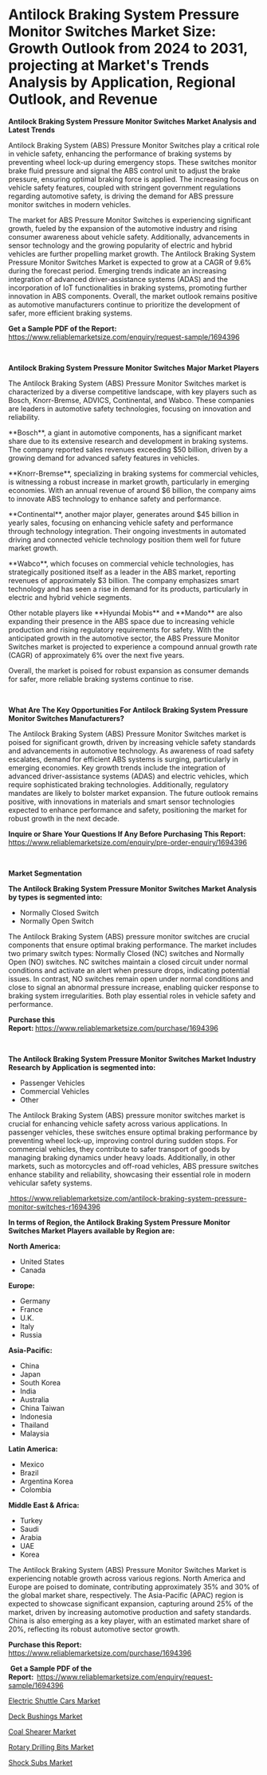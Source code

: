 <p><h1>Antilock Braking System Pressure Monitor Switches Market Size: Growth Outlook from 2024 to 2031, projecting at Market's Trends Analysis by Application, Regional Outlook, and Revenue</h1></p><p><strong>Antilock Braking System Pressure Monitor Switches Market Analysis and Latest Trends</strong></p>
<p><p>Antilock Braking System (ABS) Pressure Monitor Switches play a critical role in vehicle safety, enhancing the performance of braking systems by preventing wheel lock-up during emergency stops. These switches monitor brake fluid pressure and signal the ABS control unit to adjust the brake pressure, ensuring optimal braking force is applied. The increasing focus on vehicle safety features, coupled with stringent government regulations regarding automotive safety, is driving the demand for ABS pressure monitor switches in modern vehicles.</p><p>The market for ABS Pressure Monitor Switches is experiencing significant growth, fueled by the expansion of the automotive industry and rising consumer awareness about vehicle safety. Additionally, advancements in sensor technology and the growing popularity of electric and hybrid vehicles are further propelling market growth. The Antilock Braking System Pressure Monitor Switches Market is expected to grow at a CAGR of 9.6% during the forecast period. Emerging trends indicate an increasing integration of advanced driver-assistance systems (ADAS) and the incorporation of IoT functionalities in braking systems, promoting further innovation in ABS components. Overall, the market outlook remains positive as automotive manufacturers continue to prioritize the development of safer, more efficient braking systems.</p></p>
<p><strong>Get a Sample PDF of the Report:&nbsp;</strong> <a href="https://www.reliablemarketsize.com/enquiry/request-sample/1694396?utm_campaign=1720&utm_medium=2&utm_source=Github&utm_content=ia&utm_term=17122024&utm_id=antilock-braking-system-pressure-monitor-switches">https://www.reliablemarketsize.com/enquiry/request-sample/1694396</a></p>
<p>&nbsp;</p>
<p><strong>Antilock Braking System Pressure Monitor Switches Major Market Players</strong></p>
<p><p>The Antilock Braking System (ABS) Pressure Monitor Switches market is characterized by a diverse competitive landscape, with key players such as Bosch, Knorr-Bremse, ADVICS, Continental, and Wabco. These companies are leaders in automotive safety technologies, focusing on innovation and reliability.</p><p>**Bosch**, a giant in automotive components, has a significant market share due to its extensive research and development in braking systems. The company reported sales revenues exceeding $50 billion, driven by a growing demand for advanced safety features in vehicles.</p><p>**Knorr-Bremse**, specializing in braking systems for commercial vehicles, is witnessing a robust increase in market growth, particularly in emerging economies. With an annual revenue of around $6 billion, the company aims to innovate ABS technology to enhance safety and performance.</p><p>**Continental**, another major player, generates around $45 billion in yearly sales, focusing on enhancing vehicle safety and performance through technology integration. Their ongoing investments in automated driving and connected vehicle technology position them well for future market growth.</p><p>**Wabco**, which focuses on commercial vehicle technologies, has strategically positioned itself as a leader in the ABS market, reporting revenues of approximately $3 billion. The company emphasizes smart technology and has seen a rise in demand for its products, particularly in electric and hybrid vehicle segments.</p><p>Other notable players like **Hyundai Mobis** and **Mando** are also expanding their presence in the ABS space due to increasing vehicle production and rising regulatory requirements for safety. With the anticipated growth in the automotive sector, the ABS Pressure Monitor Switches market is projected to experience a compound annual growth rate (CAGR) of approximately 6% over the next five years. </p><p>Overall, the market is poised for robust expansion as consumer demands for safer, more reliable braking systems continue to rise.</p></p>
<p>&nbsp;</p>
<p><strong>What Are The Key Opportunities For Antilock Braking System Pressure Monitor Switches Manufacturers?</strong></p>
<p><p>The Antilock Braking System (ABS) Pressure Monitor Switches market is poised for significant growth, driven by increasing vehicle safety standards and advancements in automotive technology. As awareness of road safety escalates, demand for efficient ABS systems is surging, particularly in emerging economies. Key growth trends include the integration of advanced driver-assistance systems (ADAS) and electric vehicles, which require sophisticated braking technologies. Additionally, regulatory mandates are likely to bolster market expansion. The future outlook remains positive, with innovations in materials and smart sensor technologies expected to enhance performance and safety, positioning the market for robust growth in the next decade.</p></p>
<p><strong>Inquire or Share Your Questions If Any Before Purchasing This Report:</strong> <a href="https://www.reliablemarketsize.com/enquiry/pre-order-enquiry/1694396?utm_campaign=1720&utm_medium=2&utm_source=Github&utm_content=ia&utm_term=17122024&utm_id=antilock-braking-system-pressure-monitor-switches">https://www.reliablemarketsize.com/enquiry/pre-order-enquiry/1694396</a></p>
<p>&nbsp;</p>
<p><strong>Market Segmentation</strong></p>
<p><strong>The Antilock Braking System Pressure Monitor Switches Market Analysis by types is segmented into:</strong></p>
<p><ul><li>Normally Closed Switch</li><li>Normally Open Switch</li></ul></p>
<p><p>The Antilock Braking System (ABS) pressure monitor switches are crucial components that ensure optimal braking performance. The market includes two primary switch types: Normally Closed (NC) switches and Normally Open (NO) switches. NC switches maintain a closed circuit under normal conditions and activate an alert when pressure drops, indicating potential issues. In contrast, NO switches remain open under normal conditions and close to signal an abnormal pressure increase, enabling quicker response to braking system irregularities. Both play essential roles in vehicle safety and performance.</p></p>
<p><strong>Purchase this Report:&nbsp;</strong><a href="https://www.reliablemarketsize.com/purchase/1694396?utm_campaign=1720&utm_medium=2&utm_source=Github&utm_content=ia&utm_term=17122024&utm_id=antilock-braking-system-pressure-monitor-switches">https://www.reliablemarketsize.com/purchase/1694396</a></p>
<p>&nbsp;</p>
<p><strong>The Antilock Braking System Pressure Monitor Switches Market Industry Research by Application is segmented into:</strong></p>
<p><ul><li>Passenger Vehicles</li><li>Commercial Vehicles</li><li>Other</li></ul></p>
<p><p>The Antilock Braking System (ABS) pressure monitor switches market is crucial for enhancing vehicle safety across various applications. In passenger vehicles, these switches ensure optimal braking performance by preventing wheel lock-up, improving control during sudden stops. For commercial vehicles, they contribute to safer transport of goods by managing braking dynamics under heavy loads. Additionally, in other markets, such as motorcycles and off-road vehicles, ABS pressure switches enhance stability and reliability, showcasing their essential role in modern vehicular safety systems.</p></p>
<p><a href="https://www.reliablemarketsize.com/antilock-braking-system-pressure-monitor-switches-r1694396?utm_campaign=1720&utm_medium=2&utm_source=Github&utm_content=ia&utm_term=17122024&utm_id=antilock-braking-system-pressure-monitor-switches">&nbsp;https://www.reliablemarketsize.com/antilock-braking-system-pressure-monitor-switches-r1694396</a></p>
<p><strong>In terms of Region, the Antilock Braking System Pressure Monitor Switches Market Players available by Region are:</strong></p>
<p>
    <p> <strong> North America: </strong>
        <ul>
            <li>United States</li>
            <li>Canada</li>
        </ul>
        </p> 
    <p> <strong> Europe: </strong>
        <ul>
            <li>Germany</li>
            <li>France</li>
            <li>U.K.</li>
            <li>Italy</li>
            <li>Russia</li>
        </ul>
        </p> 
    <p> <strong> Asia-Pacific: </strong>
        <ul>
            <li>China</li>
            <li>Japan</li>
            <li>South Korea</li>
            <li>India</li>
            <li>Australia</li>
            <li>China Taiwan</li>
            <li>Indonesia</li>
            <li>Thailand</li>
            <li>Malaysia</li>
        </ul>
        </p> 
    <p> <strong> Latin America: </strong>
        <ul>
            <li>Mexico</li>
            <li>Brazil</li>
            <li>Argentina Korea</li>
            <li>Colombia</li>
        </ul>
        </p> 
    <p> <strong> Middle East & Africa: </strong>
        <ul>
            <li>Turkey</li>
            <li>Saudi</li>
            <li>Arabia</li>
            <li>UAE</li>
            <li>Korea</li>
        </ul>
    </p>
    </p>
<p><p>The Antilock Braking System (ABS) Pressure Monitor Switches Market is experiencing notable growth across various regions. North America and Europe are poised to dominate, contributing approximately 35% and 30% of the global market share, respectively. The Asia-Pacific (APAC) region is expected to showcase significant expansion, capturing around 25% of the market, driven by increasing automotive production and safety standards. China is also emerging as a key player, with an estimated market share of 20%, reflecting its robust automotive sector growth.</p></p>
<p><strong>Purchase this Report: </strong><a href="https://www.reliablemarketsize.com/purchase/1694396?utm_campaign=1720&utm_medium=2&utm_source=Github&utm_content=ia&utm_term=17122024&utm_id=antilock-braking-system-pressure-monitor-switches">https://www.reliablemarketsize.com/purchase/1694396</a></p>
<p>&nbsp;<strong>Get a Sample PDF of the Report:&nbsp;&nbsp;</strong><a href="https://www.reliablemarketsize.com/enquiry/request-sample/1694396?utm_campaign=1720&utm_medium=2&utm_source=Github&utm_content=ia&utm_term=17122024&utm_id=antilock-braking-system-pressure-monitor-switches">https://www.reliablemarketsize.com/enquiry/request-sample/1694396</a></p>
<p><strong></strong></p>
<p><p><a href="https://www.linkedin.com/pulse/electric-shuttle-cars-market-consolidation-impact-structure-lfgwe?utm_campaign=1720&utm_medium=2&utm_source=Github&utm_content=ia&utm_term=17122024&utm_id=antilock-braking-system-pressure-monitor-switches">Electric Shuttle Cars Market</a></p><p><a href="https://www.linkedin.com/pulse/market-study-deck-bushings-size-dynamics-expected-growth-from-gvmqf?utm_campaign=1720&utm_medium=2&utm_source=Github&utm_content=ia&utm_term=17122024&utm_id=antilock-braking-system-pressure-monitor-switches">Deck Bushings Market</a></p><p><a href="https://www.linkedin.com/pulse/significant-growth-expected-coal-shearer-market-projected-owfsf?utm_campaign=1720&utm_medium=2&utm_source=Github&utm_content=ia&utm_term=17122024&utm_id=antilock-braking-system-pressure-monitor-switches">Coal Shearer Market</a></p><p><a href="https://www.linkedin.com/pulse/revenue-generation-insights-rotary-drilling-bits-market-size-eymie?utm_campaign=1720&utm_medium=2&utm_source=Github&utm_content=ia&utm_term=17122024&utm_id=antilock-braking-system-pressure-monitor-switches">Rotary Drilling Bits Market</a></p><p><a href="https://www.linkedin.com/pulse/whats-fueling-14-growth-shock-subs-market-insights-from-2024-0wsre?utm_campaign=1720&utm_medium=2&utm_source=Github&utm_content=ia&utm_term=17122024&utm_id=antilock-braking-system-pressure-monitor-switches">Shock Subs Market</a></p></p>